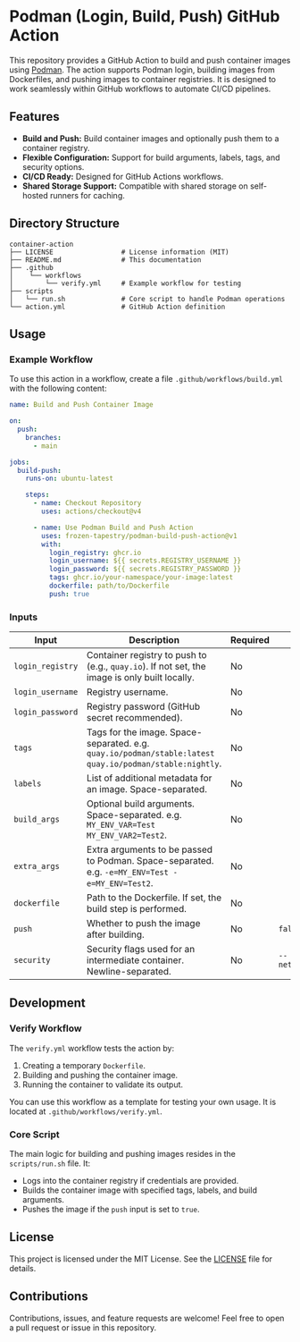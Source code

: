 # Podman (Login, Build, Push) GitHub Action

This repository provides a GitHub Action to build and push container images using [Podman](https://podman.io/). The action supports Podman login, building images from Dockerfiles, and pushing images to container registries. It is designed to work seamlessly within GitHub workflows to automate CI/CD pipelines.

## Features

- **Build and Push:** Build container images and optionally push them to a container registry.
- **Flexible Configuration:** Support for build arguments, labels, tags, and security options.
- **CI/CD Ready:** Designed for GitHub Actions workflows.
- **Shared Storage Support:** Compatible with shared storage on self-hosted runners for caching.

## Directory Structure

```plaintext
container-action
├── LICENSE                 # License information (MIT)
├── README.md               # This documentation
├── .github
│    └── workflows
│        └── verify.yml     # Example workflow for testing
├── scripts
│   └── run.sh              # Core script to handle Podman operations
└── action.yml              # GitHub Action definition
```

## Usage

### Example Workflow

To use this action in a workflow, create a file `.github/workflows/build.yml` with the following content:

```yaml
name: Build and Push Container Image

on:
  push:
    branches:
      - main

jobs:
  build-push:
    runs-on: ubuntu-latest

    steps:
      - name: Checkout Repository
        uses: actions/checkout@v4

      - name: Use Podman Build and Push Action
        uses: frozen-tapestry/podman-build-push-action@v1
        with:
          login_registry: ghcr.io
          login_username: ${{ secrets.REGISTRY_USERNAME }}
          login_password: ${{ secrets.REGISTRY_PASSWORD }}
          tags: ghcr.io/your-namespace/your-image:latest
          dockerfile: path/to/Dockerfile
          push: true
```

### Inputs

| Input            | Description                                                                                             | Required | Default          |
|------------------|---------------------------------------------------------------------------------------------------------|----------|------------------|
| `login_registry` | Container registry to push to (e.g., `quay.io`). If not set, the image is only built locally.           | No       |                  |
| `login_username` | Registry username.                                                                                      | No       |                  |
| `login_password` | Registry password (GitHub secret recommended).                                                          | No       |                  |
| `tags`           | Tags for the image. Space-separated. e.g. `quay.io/podman/stable:latest quay.io/podman/stable:nightly`. | No       |                  |
| `labels`         | List of additional metadata for an image. Space-separated.                                              | No       |                  |
| `build_args`     | Optional build arguments. Space-separated. e.g. `MY_ENV_VAR=Test MY_ENV_VAR2=Test2`.                    | No       |                  |
| `extra_args`     | Extra arguments to be passed to Podman. Space-separated. e.g. `-e=MY_ENV=Test -e=MY_ENV=Test2`.         | No       |                  |
| `dockerfile`     | Path to the Dockerfile. If set, the build step is performed.                                            | No       |                  |
| `push`           | Whether to push the image after building.                                                               | No       | `false`          |
| `security`       | Security flags used for an intermediate container. Newline-separated.                                   | No       | `--network=host` |

## Development

### Verify Workflow

The `verify.yml` workflow tests the action by:
1. Creating a temporary `Dockerfile`.
2. Building and pushing the container image.
3. Running the container to validate its output.

You can use this workflow as a template for testing your own usage. It is located at `.github/workflows/verify.yml`.

### Core Script

The main logic for building and pushing images resides in the `scripts/run.sh` file. It:
- Logs into the container registry if credentials are provided.
- Builds the container image with specified tags, labels, and build arguments.
- Pushes the image if the `push` input is set to `true`.

## License

This project is licensed under the MIT License. See the [LICENSE](LICENSE) file for details.

## Contributions

Contributions, issues, and feature requests are welcome! Feel free to open a pull request or issue in this repository.
